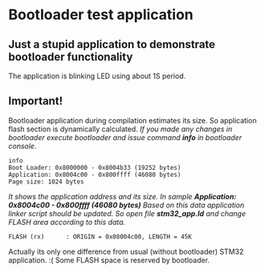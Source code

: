 # Bootloader test application

## Just a stupid application to demonstrate bootloader functionality

The application is blinking LED using about 1S period.

## Important!

Bootloader application during compilation estimates its size.
So application flash section is dynamically calculated.
*If you made any changes in bootloader execute bootloader and issue command **info** in bootloader console.*

	info
	Boot Loader: 0x8000000 - 0x8004b33 (19252 bytes)
	Application: 0x8004c00 - 0x800ffff (46080 bytes)
	Page size: 1024 bytes

*It shows the application address and its size. In sample **Application: 0x8004c00 - 0x800ffff (46080 bytes)**
Based on this data application linker script should be updated. So open file **stm32_app.ld** and change FLASH area according to this data.*

	FLASH (rx)      : ORIGIN = 0x08004c00, LENGTH = 45K

Actually its only one difference from usual (without bootloader) STM32 application. :( Some FLASH space is reserved by bootloader.
